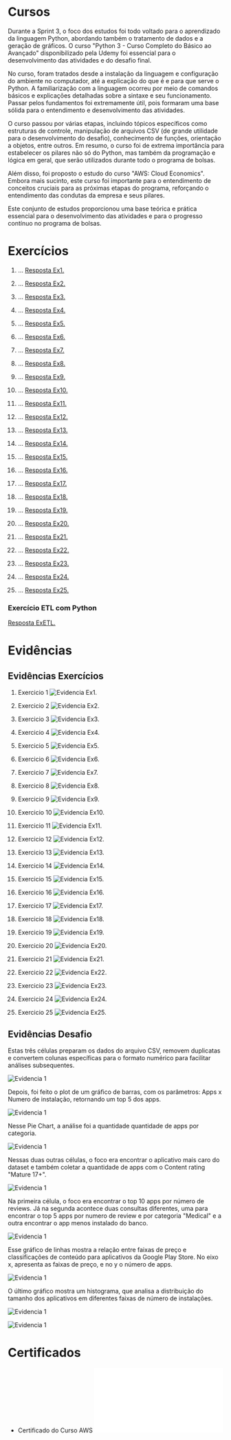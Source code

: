 
# Cursos

Durante a Sprint 3, o foco dos estudos foi todo voltado para o aprendizado da linguagem Python, abordando também o tratamento de dados e a geração de gráficos. O curso "Python 3 - Curso Completo do Básico ao Avançado" disponibilizado pela Udemy foi essencial para o desenvolvimento das atividades e do desafio final.

No curso, foram tratados desde a instalação da linguagem e configuração do ambiente no computador, até a explicação do que é e para que serve o Python. A familiarização com a linguagem ocorreu por meio de comandos básicos e explicações detalhadas sobre a sintaxe e seu funcionamento. Passar pelos fundamentos foi extremamente útil, pois formaram uma base sólida para o entendimento e desenvolvimento das atividades.

O curso passou por várias etapas, incluindo tópicos específicos como estruturas de controle, manipulação de arquivos CSV (de grande utilidade para o desenvolvimento do desafio), conhecimento de funções, orientação a objetos, entre outros. Em resumo, o curso foi de extrema importância para estabelecer os pilares não só do Python, mas também da programação e lógica em geral, que serão utilizados durante todo o programa de bolsas.

Além disso, foi proposto o estudo do curso "AWS: Cloud Economics". Embora mais sucinto, este curso foi importante para o entendimento de conceitos cruciais para as próximas etapas do programa, reforçando o entendimento das condutas da empresa e seus pilares.

Este conjunto de estudos proporcionou uma base teórica e prática essencial para o desenvolvimento das atividades e para o progresso contínuo no programa de bolsas.

# Exercícios


1. ...
[Resposta Ex1.](exercicios/ex01.py)

2. ...
[Resposta Ex2.](exercicios/ex02.py)

3. ...
[Resposta Ex3.](exercicios/ex03.py)

4. ...
[Resposta Ex4.](exercicios/ex04.py)

5. ...
[Resposta Ex5.](exercicios/ex05.py)

6. ...
[Resposta Ex6.](exercicios/ex06.py)

7. ...
[Resposta Ex7.](exercicios/ex07.py)

8. ...
[Resposta Ex8.](exercicios/ex08.py)

9. ...
[Resposta Ex9.](exercicios/ex09.py)

10. ...
[Resposta Ex10.](exercicios/ex10.py)

11. ...
[Resposta Ex11.](exercicios/ex11.py)

12. ...
[Resposta Ex12.](exercicios/ex12.py)

13. ...
[Resposta Ex13.](exercicios/ex13.py)

14. ...
[Resposta Ex14.](exercicios/ex14.py)

15. ...
[Resposta Ex15.](exercicios/ex15.py)

16. ...
[Resposta Ex16.](exercicios/ex16.py)

17. ...
[Resposta Ex17.](exercicios/ex17.py)

18. ...
[Resposta Ex18.](exercicios/ex18.py)

19. ...
[Resposta Ex19.](exercicios/ex19.py)

20. ...
[Resposta Ex20.](exercicios/ex20.py)

21. ...
[Resposta Ex21.](exercicios/ex21.py)

22. ...
[Resposta Ex22.](exercicios/ex22.py)

23. ...
[Resposta Ex23.](exercicios/ex23.py)

24. ...
[Resposta Ex24.](exercicios/ex24.py)

25. ...
[Resposta Ex25.](exercicios/ex25.py)

### Exercício ETL com Python
[Resposta ExETL.](exercicios/Exercicio_ETL.ipynb)


# Evidências

## Evidências Exercícios
1. Exercicio 1
![Evidencia Ex1.](evidencias/evex01.png)

2. Exercicio 2
![Evidencia Ex2.](evidencias/evex02.png)

3. Exercicio 3
![Evidencia Ex3.](evidencias/evex03.png)

4. Exercicio 4
![Evidencia Ex4.](evidencias/evex04.png)

5. Exercicio 5
![Evidencia Ex5.](evidencias/evex05.png)

6. Exercicio 6
![Evidencia Ex6.](evidencias/evex06.png)

7. Exercicio 7
![Evidencia Ex7.](evidencias/evex07.png)

8. Exercicio 8
![Evidencia Ex8.](evidencias/evex08.png)

9. Exercicio 9
![Evidencia Ex9.](evidencias/evex09.png)

10. Exercicio 10
![Evidencia Ex10.](evidencias/evex10.png)

11. Exercicio 11
![Evidencia Ex11.](evidencias/evex11.png)

12. Exercicio 12
![Evidencia Ex12.](evidencias/evex12.png)

13. Exercicio 13
![Evidencia Ex13.](evidencias/evex13.png)

14. Exercicio 14
![Evidencia Ex14.](evidencias/evex14.png)

15. Exercicio 15
![Evidencia Ex15.](evidencias/evex15.png)

16. Exercicio 16
![Evidencia Ex16.](evidencias/evex16.png)

17. Exercicio 17
![Evidencia Ex17.](evidencias/evex17.png)

18. Exercicio 18
![Evidencia Ex18.](evidencias/evex18.png)

19. Exercicio 19
![Evidencia Ex19.](evidencias/evex19.png)

20. Exercicio 20
![Evidencia Ex20.](evidencias/evex20.png)

21. Exercicio 21
![Evidencia Ex21.](evidencias/evex21.png)

22. Exercicio 22
![Evidencia Ex22.](evidencias/evex22.png)

23. Exercicio 23
![Evidencia Ex23.](evidencias/evex23.png)

24. Exercicio 24
![Evidencia Ex24.](evidencias/evex24.png)

25. Exercicio 25
![Evidencia Ex25.](evidencias/evex25.png)


## Evidências Desafio

Estas três células preparam os dados do arquivo CSV, removem duplicatas e convertem colunas específicas para o formato numérico para facilitar análises subsequentes.


![Evidencia 1](evidencias/evidencias_desafio/evde1.png)

Depois, foi feito o plot de um gráfico de barras, com os parâmetros: Apps x Numero de instalação, retornando um top 5 dos apps.

![Evidencia 1](evidencias/evidencias_desafio/evde2.png)

Nesse Pie Chart, a análise foi a quantidade quantidade de apps por categoria.

![Evidencia 1](evidencias/evidencias_desafio/evde3.png)

Nessas duas outras células, o foco era encontrar o aplicativo mais caro do dataset e também coletar a quantidade de apps com o Content rating "Mature 17+".

![Evidencia 1](evidencias/evidencias_desafio/evde4.png)

Na primeira célula, o foco era encontrar o top 10 apps por número de reviews. Já na segunda acontece duas consultas diferentes, uma para encontrar o top 5 apps por numero de review e por categoria "Medical" e a outra encontrar o app menos instalado do banco.

![Evidencia 1](evidencias/evidencias_desafio/evde5.png)

Esse gráfico de linhas mostra a relação entre faixas de preço e classificações de conteúdo para aplicativos da Google Play Store. No eixo x, apresenta as faixas de preço, e no y o número de apps.

![Evidencia 1](evidencias/evidencias_desafio/evde6.png)

O último gráfico mostra um histograma, que analisa a distribuição do tamanho dos aplicativos em diferentes faixas de número de instalações.

![Evidencia 1](evidencias/evidencias_desafio/evde7.png)

![Evidencia 1](evidencias/evidencias_desafio/evde8.png)

# Certificados

- Certificado do Curso AWS
![Curso AWS](certificados/Certificate_CloudEconomics.pdf)


